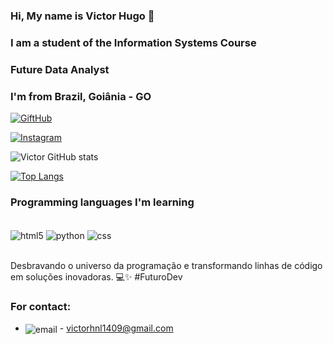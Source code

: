 ### Hi, My name is Victor Hugo 👋
### I am a student of the Information Systems Course
### Future Data Analyst
### I'm from Brazil, Goiânia - GO 

[![GiftHub](https://img.shields.io/badge/GitHub-100000?style=for-the-badge&logo=github&logoColor=white)](https://github.com/VictorHNL)

[![Instagram](https://img.shields.io/badge/Instagram-E4405F?style=for-the-badge&logo=instagram&logoColor=white)](https://www.instagram.com/victorhugonunes18/?next=%2F)

![Victor GitHub stats](https://github-readme-stats.vercel.app/api?username=VictorHNL&show_icons=true&theme=dark)

[![Top Langs](https://github-readme-stats.vercel.app/api/top-langs/?username=VictorHNL)](https://github.com/VictorHNL/github-readme-stats)

### Programming languages ​​I'm learning

<div style="display: inline_block"></br>
    <img align="center" alt="html5" src="https://img.shields.io/badge/HTML5-E34F26?style=for-the-badge&logo=html5&logoColor=white" />
        <img align="center" alt="python" src="https://img.shields.io/badge/Python-14354C?style=for-the-badge&logo=python&logoColor=white" />
            <img align="center" alt="css" src="https://img.shields.io/badge/CSS-239120?&style=for-the-badge&logo=css3&logoColor=white" />
</div> </br>

Desbravando o universo da programação e transformando linhas de código em soluções inovadoras. 💻✨ #FuturoDev

### For contact:

- <img align="center" alt="email" src="https://img.shields.io/badge/Gmail-D14836?style=for-the-badge&logo=gmail&logoColor=white" /> - victorhnl1409@gmail.com
